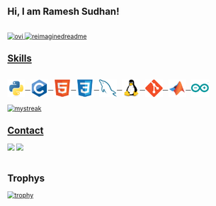 ## Hi, I am Ramesh Sudhan! 
</br>

 <div>
  <a href="https://github.com/Ram1604">
   <img src="https://github-readme-stats.vercel.app/api/top-langs?username=Ram1604&show_icons=true&locale=en&layout=compact&theme=chartreuse-dark" alt="ovi" />
   <img src="https://myreadme.vercel.app/api/embed/Ram1604?panels=userstatistics,toprepositories,toplanguages,commitgraph" alt="reimaginedreadme" />
</div>
 
 ## Skills
<div style="display: inline_block"><br>
  <img height="40" align="center" alt="Python" height="30" width="40" src="https://github.com/devicons/devicon/blob/master/icons/python/python-original.svg">
&nbsp
  <img height="40" align="center" alt="C" height="30" width="40" src="https://github.com/devicons/devicon/blob/master/icons/c/c-original.svg">
 &nbsp
  <img height="40" align="center" alt="HTML" height="30" width="40" src="https://raw.githubusercontent.com/devicons/devicon/master/icons/html5/html5-original.svg">
 &nbsp
  <img height="40" align="center" alt="CSS" height="30" width="40" src="https://raw.githubusercontent.com/devicons/devicon/master/icons/css3/css3-original.svg">
 &nbsp
   <img height="40" align="center" alt="MySQL" height="30" width="40" src="https://github.com/devicons/devicon/blob/master/icons/mysql/mysql-original.svg">
 &nbsp
   <img height="40" align="center" alt="Linux" height="30" width="40" src="https://github.com/devicons/devicon/blob/master/icons/linux/linux-original.svg">
 &nbsp
   <img height="40" align="center" alt="Git" height="30" width="40" src="https://github.com/devicons/devicon/blob/master/icons/git/git-original.svg">
 &nbsp
   <img height="40" align="center" alt="Matlab" height="30" width="40" src="https://github.com/devicons/devicon/blob/master/icons/matlab/matlab-original.svg">
 &nbsp
   <img height="40" align="center" alt="Arduino" height="30" width="40" src="https://github.com/devicons/devicon/blob/master/icons/arduino/arduino-original.svg">
</div>
  
</br>

<img src="https://github-readme-streak-stats.herokuapp.com/?user=Ram1604&theme=tokyonight" alt="mystreak"/>

## Contact 
<div> 
  <a href="https://www.linkedin.com/in/RameshSudhan" target="_blank"><img src="https://img.shields.io/badge/-LinkedIn-%230077B5?style=for-the-badge&logo=linkedin&logoColor=white" target="_blank"></a> 
  <a href = "mailto: rameshsudhan11@gmail.com"><img src="https://img.shields.io/badge/-Gmail-%23333?style=for-the-badge&logo=gmail&logoColor=white" target="_blank"></a>
 </br>
</br>
 
## Trophys
<div>
 
 [![trophy](https://github-profile-trophy.vercel.app/?username=Ram1604)](https://github.com/ryo-ma/github-profile-trophy)
</div>
 
</div>
